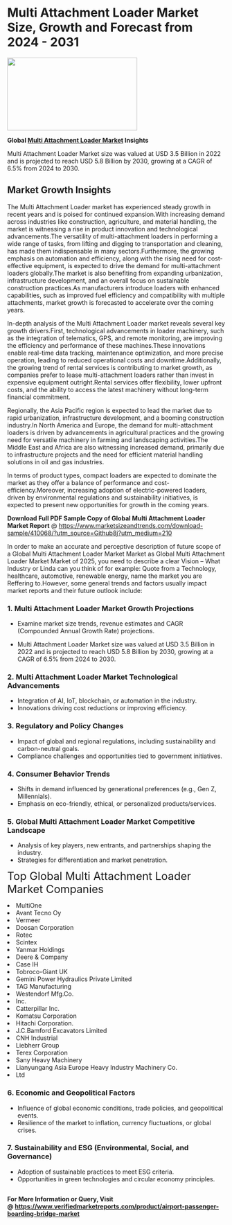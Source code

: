 <H1>Multi Attachment Loader Market Size, Growth and Forecast from 2024 - 2031</H1><img class="aligncenter size-medium wp-image-584254" src="https://thirdeyenews.in/wp-content/uploads/2024/09/Global-Market-Research-300x168.jpeg" alt="" width="300" height="168" /><p><strong>Global&nbsp;<a href="https://www.marketsizeandtrends.com/download-sample/410068/?utm_source=Github8j?utm_medium=210">Multi Attachment Loader Market</a> Insights</strong></p><p>Multi Attachment Loader Market size was valued at USD 3.5 Billion in 2022 and is projected to reach USD 5.8 Billion by 2030, growing at a CAGR of 6.5% from 2024 to 2030.</p><p><h2>Market Growth Insights</h2> <p>The Multi Attachment Loader market has experienced steady growth in recent years and is poised for continued expansion.With increasing demand across industries like construction, agriculture, and material handling, the market is witnessing a rise in product innovation and technological advancements.The versatility of multi-attachment loaders in performing a wide range of tasks, from lifting and digging to transportation and cleaning, has made them indispensable in many sectors.Furthermore, the growing emphasis on automation and efficiency, along with the rising need for cost-effective equipment, is expected to drive the demand for multi-attachment loaders globally.The market is also benefiting from expanding urbanization, infrastructure development, and an overall focus on sustainable construction practices.As manufacturers introduce loaders with enhanced capabilities, such as improved fuel efficiency and compatibility with multiple attachments, market growth is forecasted to accelerate over the coming years.</p> <p>In-depth analysis of the Multi Attachment Loader market reveals several key growth drivers.First, technological advancements in loader machinery, such as the integration of telematics, GPS, and remote monitoring, are improving the efficiency and performance of these machines.These innovations enable real-time data tracking, maintenance optimization, and more precise operation, leading to reduced operational costs and downtime.Additionally, the growing trend of rental services is contributing to market growth, as companies prefer to lease multi-attachment loaders rather than invest in expensive equipment outright.Rental services offer flexibility, lower upfront costs, and the ability to access the latest machinery without long-term financial commitment.</p> <p>Regionally, the Asia Pacific region is expected to lead the market due to rapid urbanization, infrastructure development, and a booming construction industry.In North America and Europe, the demand for multi-attachment loaders is driven by advancements in agricultural practices and the growing need for versatile machinery in farming and landscaping activities.The Middle East and Africa are also witnessing increased demand, primarily due to infrastructure projects and the need for efficient material handling solutions in oil and gas industries.</p> <p>In terms of product types, compact loaders are expected to dominate the market as they offer a balance of performance and cost-efficiency.Moreover, increasing adoption of electric-powered loaders, driven by environmental regulations and sustainability initiatives, is expected to present new opportunities for growth in the coming years.</p> <p><span class=""><strong>Download Full PDF Sample Copy of Global Multi Attachment Loader Market Report</strong> @ <a href="https://www.marketsizeandtrends.com/download-sample/410068/?utm_source=Github8j?utm_medium=210" target="_blank">https://www.marketsizeandtrends.com/download-sample/410068/?utm_source=Github8j?utm_medium=210</a></span></p><p>In order to make an accurate and perceptive description of future scope of a Global&nbsp;Multi Attachment Loader Market Market as Global&nbsp;Multi Attachment Loader Market Market of 2025, you need to describe a clear Vision &ndash; What Industry or Linda can you think of for example: Quote from a Technology, healthcare, automotive, renewable energy, name the market you are Reffering to.However, some general trends and factors usually impact market reports and their future outlook include:</p><h3>1.&nbsp;<strong>Multi Attachment Loader Market Growth Projections</strong></h3><ul><li>Examine market size trends, revenue estimates and CAGR (Compounded Annual Growth Rate) projections.</li><li><p>Multi Attachment Loader Market size was valued at USD 3.5 Billion in 2022 and is projected to reach USD 5.8 Billion by 2030, growing at a CAGR of 6.5% from 2024 to 2030.</p></li></ul><h3>2.&nbsp;<strong>Multi Attachment Loader Market Technological Advancements</strong></h3><ul><li>Integration of AI, IoT, blockchain, or automation in the industry.</li><li>Innovations driving cost reductions or improving efficiency.</li></ul><h3>3.&nbsp;<strong>Regulatory and Policy Changes</strong></h3><ul><li>Impact of global and regional regulations, including sustainability and carbon-neutral goals.</li><li>Compliance challenges and opportunities tied to government initiatives.</li></ul><h3>4.&nbsp;<strong>Consumer Behavior Trends</strong></h3><ul><li>Shifts in demand influenced by generational preferences (e.g., Gen Z, Millennials).</li><li>Emphasis on eco-friendly, ethical, or personalized products/services.</li></ul><h3>5.&nbsp;<strong>Global Multi Attachment Loader Market Competitive Landscape</strong></h3><ul><li>Analysis of key players, new entrants, and partnerships shaping the industry.</li><li>Strategies for differentiation and market penetration.</li></ul><p data-pm-slice="1 1 []"><span style="color: inherit; font-family: inherit; font-size: 25px;">Top Global Multi Attachment Loader Market Companies</span></p><div class="" data-test-id=""><p><li>MultiOne</li><li> Avant Tecno Oy</li><li> Vermeer</li><li> Doosan Corporation</li><li> Rotec</li><li> Scintex</li><li> Yanmar Holdings</li><li> Deere & Company</li><li> Case IH</li><li> Tobroco-Giant UK</li><li> Gemini Power Hydraulics Private Limited</li><li> TAG Manufacturing</li><li> Westendorf Mfg.Co.</li><li> Inc.</li><li> Catterpillar Inc.</li><li> Komatsu Corporation</li><li> Hitachi Corporation.</li><li> J.C.Bamford Excavators Limited</li><li> CNH Industrial</li><li> Liebherr Group</li><li> Terex Corporation</li><li> Sany Heavy Machinery</li><li> Lianyungang Asia Europe Heavy Industry Machinery Co.</li><li> Ltd</li></p></div><h3>6.&nbsp;<strong>Economic and Geopolitical Factors</strong></h3><ul><li>Influence of global economic conditions, trade policies, and geopolitical events.</li><li>Resilience of the market to inflation, currency fluctuations, or global crises.</li></ul><h3>7.&nbsp;<strong>Sustainability and ESG (Environmental, Social, and Governance)</strong></h3><ul><li>Adoption of sustainable practices to meet ESG criteria.</li><li>Opportunities in green technologies and circular economy principles.</li></ul><h2><strong style="font-size: 14px;">For More Information or Query, Visit @&nbsp;</strong><a style="background-color: #ffffff; font-size: 14px;" href="https://www.marketsizeandtrends.com/report/multi-attachment-loader-market/" target="_blank">https://www.verifiedmarketreports.com/product/airport-passenger-boarding-bridge-market</a></h2>
